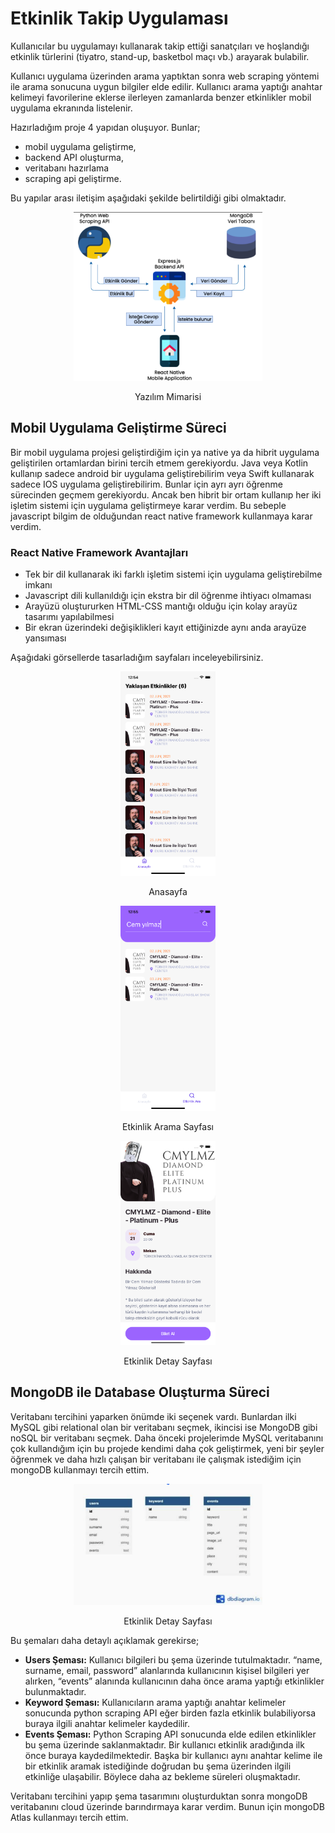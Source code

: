 # Etkinlik Takip Uygulaması

Kullanıcılar bu uygulamayı kullanarak takip ettiği sanatçıları ve hoşlandığı etkinlik türlerini (tiyatro, stand-up, basketbol maçı vb.) arayarak bulabilir.

Kullanıcı uygulama üzerinden arama yaptıktan sonra web scraping yöntemi ile arama sonucuna uygun bilgiler elde edilir. Kullanıcı arama yaptığı anahtar kelimeyi favorilerine eklerse ilerleyen zamanlarda benzer etkinlikler mobil uygulama ekranında listelenir.

Hazırladığım proje 4 yapıdan oluşuyor. Bunlar;

-   mobil uygulama geliştirme,
-   backend API oluşturma,
-   veritabanı hazırlama
-   scraping api geliştirme.

Bu yapılar arası iletişim aşağıdaki şekilde belirtildiği gibi olmaktadır.

<div align="center" width="100%"> 
    <img width="60%" src="readme-images/software-architecture.png"> 
    <p>Yazılım Mimarisi</p>
</div>

## Mobil Uygulama Geliştirme Süreci

Bir mobil uygulama projesi geliştirdiğim için ya native ya da hibrit uygulama geliştirilen ortamlardan birini tercih etmem gerekiyordu. Java veya Kotlin kullanıp sadece android bir uygulama geliştirebilirim veya Swift kullanarak sadece IOS uygulama geliştirebilirim. Bunlar için ayrı ayrı öğrenme sürecinden geçmem gerekiyordu. Ancak ben hibrit bir ortam kullanıp her iki işletim sistemi için uygulama geliştirmeye karar verdim. Bu sebeple javascript bilgim de olduğundan react native framework kullanmaya karar verdim.

### React Native Framework Avantajları

-   Tek bir dil kullanarak iki farklı işletim sistemi için uygulama geliştirebilme imkanı
-   Javascript dili kullanıldığı için ekstra bir dil öğrenme ihtiyacı olmaması
-   Arayüzü oluştururken HTML-CSS mantığı olduğu için kolay arayüz tasarımı yapılabilmesi
-   Bir ekran üzerindeki değişiklikleri kayıt ettiğinizde aynı anda arayüze yansıması

Aşağıdaki görsellerde tasarladığım sayfaları inceleyebilirsiniz.

<div align="center" width="100%"> 
    <img width="30%" src="readme-images/home-page.png"> 
    <p>Anasayfa</p>
</div>

<div align="center" width="100%"> 
    <img width="30%" src="readme-images/search-page.png"> 
    <p>Etkinlik Arama Sayfası</p>
</div>

<div align="center" width="100%"> 
    <img width="30%" src="readme-images/event-detail-page.png"> 
    <p>Etkinlik Detay Sayfası</p>
</div>

## MongoDB ile Database Oluşturma Süreci

Veritabanı tercihini yaparken önümde iki seçenek vardı. Bunlardan ilki MySQL gibi relational olan bir veritabanı seçmek, ikincisi ise MongoDB gibi noSQL bir veritabanı seçmek. Daha önceki projelerimde MySQL veritabanını çok kullandığım için bu projede kendimi daha çok geliştirmek, yeni bir şeyler öğrenmek ve daha hızlı çalışan bir veritabanı ile çalışmak istediğim için mongoDB kullanmayı tercih ettim.

<div align="center" width="100%"> 
    <img width="60%" src="readme-images/database.png"> 
    <p>Etkinlik Detay Sayfası</p>
</div>

Bu şemaları daha detaylı açıklamak gerekirse;

-   **Users Şeması:** Kullanıcı bilgileri bu şema üzerinde tutulmaktadır. “name, surname, email, password” alanlarında kullanıcının kişisel bilgileri yer alırken, “events” alanında kullanıcının daha önce arama yaptığı etkinlikler bulunmaktadır.
-   **Keyword Şeması:** Kullanıcıların arama yaptığı anahtar kelimeler sonucunda python scraping API eğer birden fazla etkinlik bulabiliyorsa buraya ilgili anahtar kelimeler kaydedilir.
-   **Events Şeması:** Python Scraping API sonucunda elde edilen etkinlikler bu şema üzerinde saklanmaktadır. Bir kullanıcı etkinlik aradığında ilk önce buraya kaydedilmektedir. Başka bir kullanıcı aynı anahtar kelime ile bir etkinlik aramak istediğinde doğrudan bu şema üzerinden ilgili etkinliğe ulaşabilir. Böylece daha az bekleme süreleri oluşmaktadır.

Veritabanı tercihini yapıp şema tasarımını oluşturduktan sonra mongoDB veritabanını cloud üzerinde barındırmaya karar verdim. Bunun için mongoDB Atlas kullanmayı tercih ettim.

